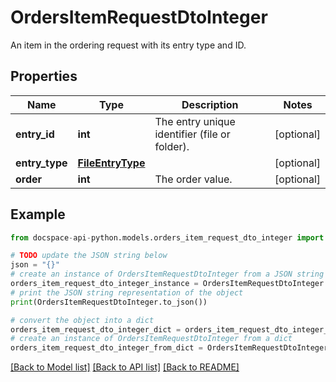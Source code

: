 # OrdersItemRequestDtoInteger
An item in the ordering request with its entry type and ID.

## Properties

Name | Type | Description | Notes
------------ | ------------- | ------------- | -------------
**entry_id** | **int** | The entry unique identifier (file or folder). | [optional] 
**entry_type** | [**FileEntryType**](FileEntryType.md) |  | [optional] 
**order** | **int** | The order value. | [optional] 

## Example

```python
from docspace-api-python.models.orders_item_request_dto_integer import OrdersItemRequestDtoInteger

# TODO update the JSON string below
json = "{}"
# create an instance of OrdersItemRequestDtoInteger from a JSON string
orders_item_request_dto_integer_instance = OrdersItemRequestDtoInteger.from_json(json)
# print the JSON string representation of the object
print(OrdersItemRequestDtoInteger.to_json())

# convert the object into a dict
orders_item_request_dto_integer_dict = orders_item_request_dto_integer_instance.to_dict()
# create an instance of OrdersItemRequestDtoInteger from a dict
orders_item_request_dto_integer_from_dict = OrdersItemRequestDtoInteger.from_dict(orders_item_request_dto_integer_dict)
```
[[Back to Model list]](../README.md#documentation-for-models) [[Back to API list]](../README.md#documentation-for-api-endpoints) [[Back to README]](../README.md)


